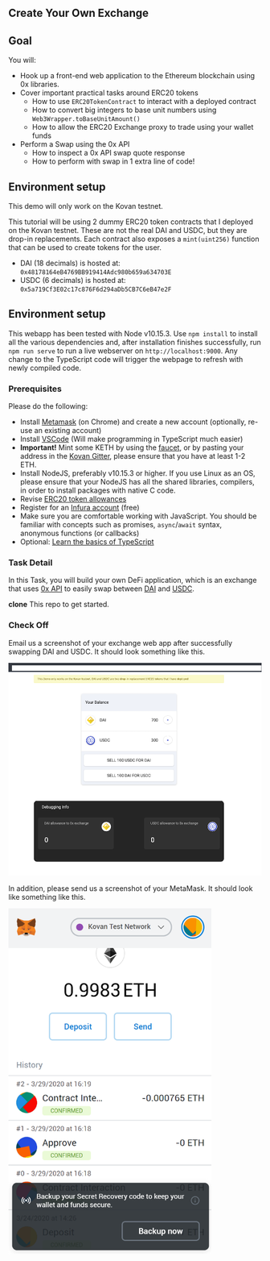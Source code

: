 ## Create Your Own Exchange

## Goal

You will:

- Hook up a front-end web application to the Ethereum blockchain using 0x libraries.
- Cover important practical tasks around ERC20 tokens
  - How to use `ERC20TokenContract` to interact with a deployed contract 
  - How to convert big integers to base unit numbers using `Web3Wrapper.toBaseUnitAmount()`
  - How to allow the ERC20 Exchange proxy to trade using your wallet funds
- Perform a Swap using the 0x API
  - How to inspect a 0x API swap quote response
  - How to perform with swap in 1 extra line of code!

## Environment setup

This demo will only work on the Kovan testnet.

This tutorial will be using 2 dummy ERC20 token contracts that I deployed on the Kovan testnet. These are not the real DAI and USDC, but they are drop-in replacements. Each contract also exposes a `mint(uint256)` function that can be used to create tokens for the user.

- DAI (18 decimals) is hosted at: `0x48178164eB4769BB919414Adc980b659a634703E`
- USDC (6 decimals) is hosted at: `0x5a719Cf3E02c17c876F6d294aDb5CB7C6eB47e2F`

## Environment setup

This webapp has been tested with Node v10.15.3. Use `npm install` to install all the various dependencies and, after installation finishes successfully, run `npm run serve` to run a live webserver on `http://localhost:9000`. Any change to the TypeScript code will trigger the webpage to refresh with newly compiled code.


### Prerequisites

Please do the following:

* Install [Metamask](https://metamask.io/) (on Chrome) and create a new account (optionally, re-use an existing account)
* Install [VSCode](https://code.visualstudio.com/) (Will make programming in TypeScript much easier)
* **Important!** Mint some KETH by using the [faucet](https://faucet.kovan.network/), or by pasting your address in the [Kovan Gitter](https://gitter.im/kovan-testnet/faucet), please ensure that you have at least 1-2 ETH.
* Install NodeJS, preferably v10.15.3 or higher. If you use Linux as an OS, please ensure that your NodeJS has all the shared libraries, compilers, in order to install packages with native C code.
* Revise [ERC20 token allowances](https://tokenallowance.io/)
* Register for an [Infura account](https://infura.io/) (free)
* Make sure you are comfortable working with JavaScript. You should be familiar with concepts such as promises, `async`/`await` syntax, anonymous functions (or callbacks)
* Optional: [Learn the basics of TypeScript](https://www.typescriptlang.org/docs/handbook/typescript-in-5-minutes.html)



### Task Detail

In this Task, you will build your own DeFi application, which is an exchange that uses [0x API](https://0x.org/api) to easily swap between [DAI](https://makerdao.com/en/) and [USDC](https://www.centre.io/usdc).

 **clone** This repo to get started.


### Check Off

Email us a screenshot of your exchange web app after successfully swapping DAI and USDC. It should look something like this.

![Demo of the Web App](demo.png)

In addition, please send us a screenshot of your MetaMask. It should look like something like this. 

<img src="MetaMask.png" alt="Screenshot of MetaMask" style="zoom:67%;" />